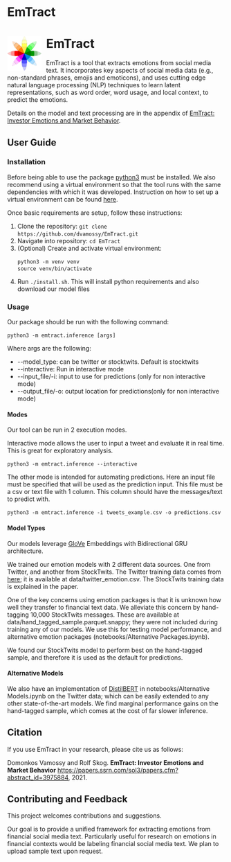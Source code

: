 
# EmTract

<h1><img src="doc/emotions.png" width="80px" align="left" style="margin-right: 10px;"> EmTract</h1>

EmTract is a tool that extracts emotions from social media text. It incorporates key aspects of social media data (e.g., non-standard phrases, emojis and emoticons), and uses cutting edge natural language processing (NLP) techniques to learn latent representations, such as word order, word usage, and local context, to predict the emotions. 

Details on the model and text processing are in the appendix of [EmTract: Investor Emotions and Market Behavior](https://papers.ssrn.com/sol3/papers.cfm?abstract_id=3975884&fbclid=IwAR1gAgHGekkp_bO2QkT_YbtQaJmvM7O5JrfXNHCAYXF2D3-N_9PaXZC-Cig). 

## User Guide

### Installation
Before being able to use the package [python3](https://www.python.org/downloads/) must be installed.
We also recommend using a virtual environment so that the tool runs with the same dependencies with which it was developed.
Instruction on how to set up a virtual environment can be found [here](https://docs.python.org/3/tutorial/venv.html).

Once basic requirements are setup, follow these instructions:
1. Clone the repository: `git clone https://github.com/dvamossy/EmTract.git`
2. Navigate into repository: `cd EmTract`
2. (Optional) Create and activate virtual environment:
    ```
   python3 -m venv venv
   source venv/bin/activate
    ```
3. Run `./install.sh`. This will install python requirements and also download our model files

### Usage

Our package should be run with the following command:
```commandline
python3 -m emtract.inference [args]
```
Where args are the following:
* --model_type: can be twitter or stocktwits. Default is stocktwits
* --interactive: Run in interactive mode
* --input_file/-i: input to use for predictions (only for non interactive mode)
* --output_file/-o: output location for predictions(only for non interactive mode)


#### Modes
Our tool can be run in 2 execution modes.

Interactive mode allows the user to input a tweet and evaluate it in real time. This is great for exploratory analysis.
```commandline
python3 -m emtract.inference --interactive
```

The other mode is intended for automating predictions. Here an input file must be specified that will be used as the prediction input.
This file must be a csv or text file with 1 column. This column should have the messages/text to predict with.
```commandline
python3 -m emtract.inference -i tweets_example.csv -o predictions.csv
```

#### Model Types
Our models leverage [GloVe](https://nlp.stanford.edu/projects/glove/) Embeddings with Bidirectional GRU architecture. 

We trained our emotion models with 2 different data sources. One from Twitter, and another from StockTwits. The Twitter training data comes from [here](https://github.com/sarnthil/unify-emotion-datasets/tree/master/datasets); it is available at data/twitter_emotion.csv. The StockTwits training data is explained in the paper. 

One of the key concerns using emotion packages is that it is unknown how well they transfer to financial text data. We alleviate this concern by hand-tagging 10,000 StockTwits messages. These are available at data/hand_tagged_sample.parquet.snappy; they were not included during training any of our models. We use this for testing model performance, and alternative emotion packages (notebooks/Alternative Packages.ipynb). 

We found our StockTwits model to perform best on the hand-tagged sample, and therefore it is used as the default for predictions. 

#### Alternative Models
We also have an implementation of [DistilBERT](https://huggingface.co/bhadresh-savani/distilbert-base-uncased-emotion) in notebooks/Alternative Models.ipynb on the Twitter data; which can be easily extended to any other state-of-the-art models. We find marginal performance gains on the hand-tagged sample, which comes at the cost of far slower inference.

## Citation
If you use EmTract in your research, please cite us as follows:

   Domonkos Vamossy and Rolf Skog. **EmTract: Investor Emotions and Market Behavior** https://papers.ssrn.com/sol3/papers.cfm?abstract_id=3975884, 2021. 
   
## Contributing and Feedback
This project welcomes contributions and suggestions. 

Our goal is to provide a unified framework for extracting emotions from financial social media text. Particularly useful for research on emotions in financial contexts would be labeling financial social media text. We plan to upload sample text upon request.
